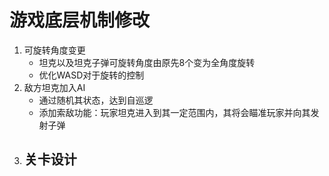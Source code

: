 # 游戏底层机制修改
1. 可旋转角度变更
    - 坦克以及坦克子弹可旋转角度由原先8个变为全角度旋转
    - 优化WASD对于旋转的控制
2. 敌方坦克加入AI
   - 通过随机其状态，达到自巡逻
   - 添加索敌功能：玩家坦克进入到其一定范围内，其将会瞄准玩家并向其发射子弹
3. 关卡设计
   - 